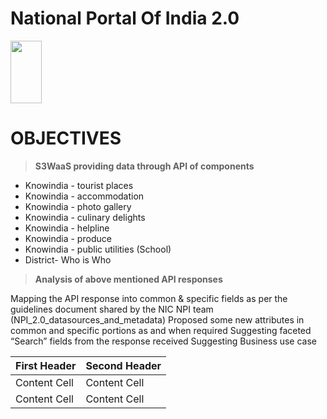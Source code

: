 # National Portal Of India 2.0
<img src="https://github.com/komalgithub140493/National.gov.in/assets/126062969/3a36dde3-3010-4694-977e-53bfdebc25cb" width="50" height="100">

# OBJECTIVES 

> **S3WaaS providing data through API of components** 

+ Knowindia - tourist places
+ Knowindia - accommodation
+ Knowindia - photo gallery
+ Knowindia - culinary delights
+ Knowindia - helpline
+ Knowindia - produce
+ Knowindia - public utilities (School)
+ District- Who is Who

> **Analysis of  above mentioned API responses**
 
Mapping the API response into common & specific fields as per the guidelines document shared by the NIC NPI team (NPI_2.0_datasources_and_metadata)
Proposed some new attributes in common and specific portions as and when required
Suggesting faceted “Search” fields from the response received
Suggesting Business use case 





| First Header  | Second Header |
| ------------- | ------------- |
| Content Cell  | Content Cell  |
| Content Cell  | Content Cell  |

